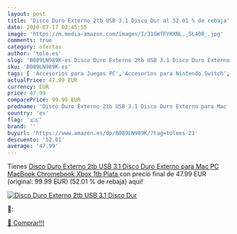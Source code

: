 ```yaml
---
layout: post
title: 'Disco Duro Externo 2tb USB 3.1 Disco Dur al 52.01 % de rebaja'
date: 2020-07-17 02:45:55
image: 'https://m.media-amazon.com/images/I/31GWfFYKXNL._SL400_.jpg'
comments: true
category: ofertas
author: 'tole.es'
slug: 'B089LN989K-es Disco Duro Externo 2tb USB 3.1 Disco Duro Externo para Mac...'
sku: 'B089LN989K-es'
tags: [ 'Accesorios para Juegos PC','Accesorios para Nintendo Switch','Accesorios para PlayStation 4','Accesorios para PlayStation 5','Accesorios para Xbox One','Accesorios para Xbox Series X y S','Electrónica','Figuras interactivas para Nintendo 3DS y 2DS','Fundas para PlayStation 4','Fundas para Xbox One','Fundas y almacenamiento para PlayStation 4','Fundas y almacenamiento para Xbox One','Hardware y juegos para Nintendo 3DS y 2DS','Hardware y juegos para Nintendo Switch','Hardware y juegos para PlayStation 4','Hardware y juegos para PlayStation 5','Hardware y juegos para Xbox One','Hardware y juegos para Xbox Series X y S','Juego de mesa','Juegos de miniaturas','Juegos para Nintendo Switch','Juegos para PlayStation 4','Juegos para Xbox One','Juegos y Accesorios para PC','Juegos y accesorios para juegos','Juguetes','Juguetes y juegos','Mandos para Nintendo Switch','Mandos y controles para PlayStation 5','Mandos y controles para Xbox Series X y S','Packs de accesorios para PlayStation 4','Sistemas precursores y micro consolas','Videojuegos','xbox', ]
actualPrice: 47.99 EUR
currency: EUR
price: 47.99
comparePrice: 99.99 EUR
prodname: 'Disco Duro Externo 2tb USB 3.1 Disco Duro Externo para Mac  PC MacBook  Chromebook  Xbox  1tb  Plata '
country: 'es'
flag: '🇪🇸'
brand: ''
buyurl: 'https://www.amazon.es/dp/B089LN989K/?tag=tolees-21'
descuento: '52.01'
average: '47.99'
---
```


Tienes [Disco Duro Externo 2tb USB 3.1 Disco Duro Externo para Mac  PC MacBook  Chromebook  Xbox  1tb  Plata ](https://www.amazon.es/dp/B089LN989K/?tag=tolees-21) con precio final de  47.99 EUR (original: 99.99 EUR) (52.01 %  de rebaja) aqui!

[![Disco Duro Externo 2tb USB 3.1 Disco Dur](https://m.media-amazon.com/images/I/31GWfFYKXNL._SL400_.jpg)](https://www.amazon.es/dp/B089LN989K/?tag=tolees-21)

🔎:


[🛒 Comprar!!!](https://www.amazon.es/dp/B089LN989K/?tag=tolees-21)

